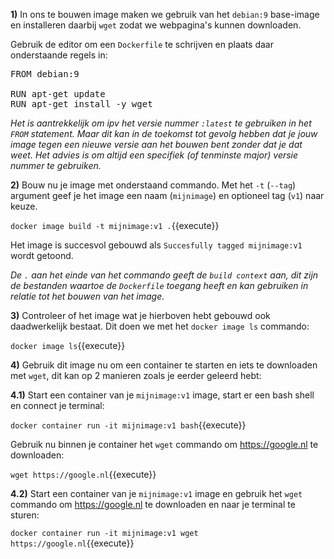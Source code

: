 **1)** In ons te bouwen image maken we gebruik van het `debian:9` base-image en installeren daarbij `wget` zodat we webpagina's kunnen downloaden. 

Gebruik de editor om een `Dockerfile` te schrijven en plaats daar onderstaande regels in:

<pre class="file" data-filename="Dockerfile" data-target="replace">
FROM debian:9

RUN apt-get update
RUN apt-get install -y wget
</pre>

*Het is aantrekkelijk om ipv het versie nummer `:latest` te gebruiken in het `FROM` statement. Maar dit kan in de toekomst tot gevolg hebben dat je jouw image tegen een nieuwe versie aan het bouwen bent zonder dat je dat weet.*
*Het advies is om altijd een specifiek (of tenminste major) versie nummer te gebruiken.*

**2)** Bouw nu je image met onderstaand commando. Met het `-t` (`--tag`) argument geef je het image een naam (`mijnimage`) en optioneel tag (`v1`) naar keuze.

`docker image build -t mijnimage:v1 .`{{execute}}

Het image is succesvol gebouwd als `Succesfully tagged mijnimage:v1` wordt getoond.

*De `.` aan het einde van het commando geeft de `build context` aan, dit zijn de bestanden waartoe de `Dockerfile` toegang heeft en kan gebruiken in relatie tot het bouwen van het image.*

**3)** Controleer of het image wat je hierboven hebt gebouwd ook daadwerkelijk bestaat. Dit doen we met het `docker image ls` commando:

`docker image ls`{{execute}}

**4)** Gebruik dit image nu om een container te starten en iets te downloaden met `wget`, dit kan op 2 manieren zoals je eerder geleerd hebt:

**4.1)** Start een container van je `mijnimage:v1` image, start er een bash shell en connect je terminal:

`docker container run -it mijnimage:v1 bash`{{execute}}

Gebruik nu binnen je container het `wget` commando om https://google.nl te downloaden:

`wget https://google.nl`{{execute}}

**4.2)** Start een container van je `mijnimage:v1` image en gebruik het `wget` commando om https://google.nl te downloaden en naar je terminal te sturen:

`docker container run -it mijnimage:v1 wget https://google.nl`{{execute}}
